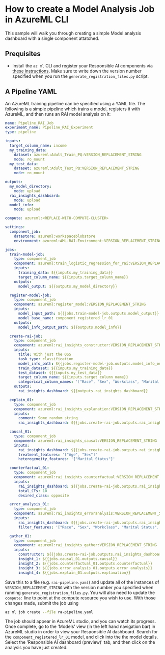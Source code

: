 # How to create a Model Analysis Job in AzureML CLI

This sample will walk you through creating a simple Model analysis dashboard with a single component attatched.

## Prequisites

- Install the ``` az ml ``` CLI and register your Responsible AI components via [these instructions](https://github.com/Azure/RAI-vNext-Preview/blob/main/docs/Setup.md). Make sure to write down the version number specified when you run the `generate_registration_files.py` script.

## A Pipeline YAML

An AzureML training pipeline can be specified using a YAML file.
The following is a simple pipeline which trains a model, registers it with AzureML, and then runs an RAI model analysis on it:

```yaml
name: Pipeline_RAI_Job
experiment_name: Pipeline_RAI_Experiment
type: pipeline

inputs:
  target_column_name: income
  my_training_data:
    dataset: azureml:Adult_Train_PQ:VERSION_REPLACEMENT_STRING
    mode: ro_mount
  my_test_data:
    dataset: azureml:Adult_Test_PQ:VERSION_REPLACEMENT_STRING
    mode: ro_mount

outputs:
  my_model_directory:
    mode: upload
  rai_insights_dashboard:
    mode: upload
  model_info:
    mode: upload

compute: azureml:<REPLACE-WITH-COMPUTE-CLUSTER>

settings:
  component_job:
    datastore: azureml:workspaceblobstore
    environment: azureml:AML-RAI-Environment:VERSION_REPLACEMENT_STRING

jobs:
  train-model-job:
    type: component_job
    component: azureml:train_logistic_regression_for_rai:VERSION_REPLACEMENT_STRING
    inputs:
      training_data: ${{inputs.my_training_data}}
      target_column_name: ${{inputs.target_column_name}}
    outputs:
      model_output: ${{outputs.my_model_directory}}

  register-model-job:
    type: component_job
    component: azureml:register_model:VERSION_REPLACEMENT_STRING
    inputs:
      model_input_path: ${{jobs.train-model-job.outputs.model_output}}
      model_base_name: component_registered_lr_01
    outputs:
      model_info_output_path: ${{outputs.model_info}}

  create-rai-job:
    type: component_job
    component: azureml:rai_insights_constructor:VERSION_REPLACEMENT_STRING
    inputs:
      title: With just the OSS
      task_type: classification
      model_info_path: ${{jobs.register-model-job.outputs.model_info_output_path}}
      train_dataset: ${{inputs.my_training_data}}
      test_dataset: ${{inputs.my_test_data}}
      target_column_name: ${{inputs.target_column_name}}
      categorical_column_names: '["Race", "Sex", "Workclass", "Marital Status", "Country", "Occupation"]'
    outputs:
      rai_insights_dashboard: ${{outputs.rai_insights_dashboard}}

  explain_01:
    type: component_job
    component: azureml:rai_insights_explanation:VERSION_REPLACEMENT_STRING
    inputs:
      comment: Some random string
      rai_insights_dashboard: ${{jobs.create-rai-job.outputs.rai_insights_dashboard}}

  causal_01:
    type: component_job
    component: azureml:rai_insights_causal:VERSION_REPLACEMENT_STRING
    inputs:
      rai_insights_dashboard: ${{jobs.create-rai-job.outputs.rai_insights_dashboard}}
      treatment_features: '["Age", "Sex"]'
      heterogeneity_features: '["Marital Status"]'

  counterfactual_01:
    type: component_job
    component: azureml:rai_insights_counterfactual:VERSION_REPLACEMENT_STRING
    inputs:
      rai_insights_dashboard: ${{jobs.create-rai-job.outputs.rai_insights_dashboard}}
      total_CFs: 10
      desired_class: opposite

  error_analysis_01:
    type: component_job
    component: azureml:rai_insights_erroranalysis:VERSION_REPLACEMENT_STRING
    inputs:
      rai_insights_dashboard: ${{jobs.create-rai-job.outputs.rai_insights_dashboard}}
      filter_features: '["Race", "Sex", "Workclass", "Marital Status", "Country", "Occupation"]'

  gather_01:
    type: component_job
    component: azureml:rai_insights_gather:VERSION_REPLACEMENT_STRING
    inputs:
      constructor: ${{jobs.create-rai-job.outputs.rai_insights_dashboard}}
      insight_1: ${{jobs.causal_01.outputs.causal}}
      insight_2: ${{jobs.counterfactual_01.outputs.counterfactual}}
      insight_3: ${{jobs.error_analysis_01.outputs.error_analysis}}
      insight_4: ${{jobs.explain_01.outputs.explanation}}
```
Save this to a file (e.g. `rai-pipeline.yaml`) and update all of the instances of `VERSION_REPLACEMENT_STRING` with the version number you specified when running `generate_registration_files.py`.
You will also need to update the `compute:` line to point at the compute resource you wish to use. With those changes made, submit the job using
```bash
az ml job create --file ra-pipeline.yaml
```
The job should appear in AzureML studio, and you can watch its progress.
Once complete, go to the 'Models' view (in the left hand navigation bar) in AzureML studio in order to view your Responsible AI dashboard.
Search for the `component_registered_lr_01` model, and click into the the model details.
Select the 'Responsible AI dashboard (preview)' tab, and then click on the analysis you have just created.